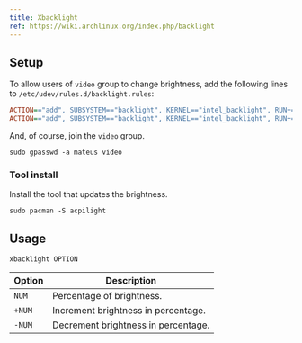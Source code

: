 ```yaml
---
title: Xbacklight
ref: https://wiki.archlinux.org/index.php/backlight
---
```


## Setup

To allow users of `video` group to change brightness,
add the following lines to `/etc/udev/rules.d/backlight.rules`:

```ini
ACTION=="add", SUBSYSTEM=="backlight", KERNEL=="intel_backlight", RUN+="/bin/chgrp video /sys/class/backlight/%k/brightness"
ACTION=="add", SUBSYSTEM=="backlight", KERNEL=="intel_backlight", RUN+="/bin/chmod g+w /sys/class/backlight/%k/brightness"
```

And, of course, join the `video` group.

```shell
sudo gpasswd -a mateus video
```

### Tool install

Install the tool that updates the brightness.

```shell
sudo pacman -S acpilight
```

## Usage

```shell
xbacklight OPTION
```

| Option | Description |
| --- | --- |
| `NUM` | Percentage of brightness. |
| `+NUM` | Increment brightness in percentage. |
| `-NUM` | Decrement brightness in percentage. |
